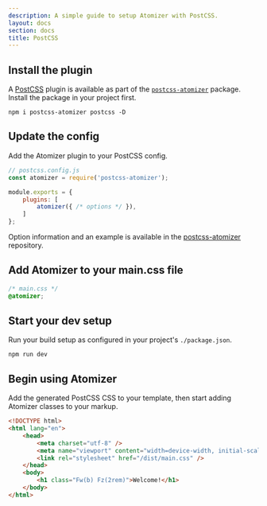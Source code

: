 ```yaml
---
description: A simple guide to setup Atomizer with PostCSS.
layout: docs
section: docs
title: PostCSS
---
```


## Install the plugin

A [PostCSS](https://postcss.org/) plugin is available as part of the [`postcss-atomizer`](https://github.com/acss-io/atomizer/tree/main/packages/postcss-atomizer) package. Install the package in your project first.

```shell
npm i postcss-atomizer postcss -D
```

## Update the config

Add the Atomizer plugin to your PostCSS config.

```js
// postcss.config.js
const atomizer = require('postcss-atomizer');

module.exports = {
    plugins: [
        atomizer({ /* options */ }),
    ]
};
```

<p class="noteBox info">Option information and an example is available in the <a href="https://github.com/acss-io/atomizer/tree/main/packages/postcss-atomizer">postcss-atomizer</a> repository.</p>

## Add Atomizer to your main.css file

```css
/* main.css */
@atomizer;
```

## Start your dev setup

Run your build setup as configured in your project's `./package.json`.

```shell
npm run dev
```

## Begin using Atomizer

Add the generated PostCSS CSS to your template, then start adding Atomizer classes to your markup.

```html
<!DOCTYPE html>
<html lang="en">
    <head>
        <meta charset="utf-8" />
        <meta name="viewport" content="width=device-width, initial-scale=1.0" />
        <link rel="stylesheet" href="/dist/main.css" />
    </head>
    <body>
        <h1 class="Fw(b) Fz(2rem)">Welcome!</h1>
    </body>
</html>
```
